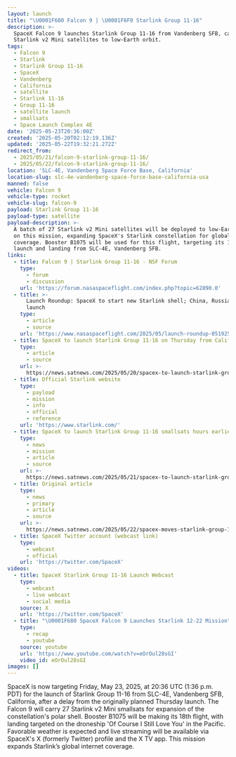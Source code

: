 ```yaml
---
layout: launch
title: "\U0001F680 Falcon 9 | \U0001F6F0 Starlink Group 11-16"
description: >-
  SpaceX Falcon 9 launches Starlink Group 11-16 from Vandenberg SFB, carrying 27
  Starlink v2 Mini satellites to low-Earth orbit.
tags:
  - Falcon 9
  - Starlink
  - Starlink Group 11-16
  - SpaceX
  - Vandenberg
  - California
  - satellite
  - Starlink 11-16
  - Group 11-16
  - satellite launch
  - smallsats
  - Space Launch Complex 4E
date: '2025-05-23T20:36:00Z'
created: '2025-05-20T02:12:19.136Z'
updated: '2025-05-22T19:32:21.272Z'
redirect_from:
  - 2025/05/21/falcon-9-starlink-group-11-16/
  - 2025/05/22/falcon-9-starlink-group-11-16/
location: 'SLC-4E, Vandenberg Space Force Base, California'
location-slug: slc-4e-vandenberg-space-force-base-california-usa
manned: false
vehicle: Falcon 9
vehicle-type: rocket
vehicle-slug: falcon-9
payload: Starlink Group 11-16
payload-type: satellite
payload-description: >-
  A batch of 27 Starlink v2 Mini satellites will be deployed to low-Earth orbit
  on this mission, expanding SpaceX's Starlink constellation for global internet
  coverage. Booster B1075 will be used for this flight, targeting its 18th
  launch and landing from SLC-4E, Vandenberg SFB.
links:
  - title: Falcon 9 | Starlink Group 11-16 - NSF Forum
    type:
      - forum
      - discussion
    url: 'https://forum.nasaspaceflight.com/index.php?topic=62890.0'
  - title: >-
      Launch Roundup: SpaceX to start new Starlink shell; China, Russia also
      launch
    type:
      - article
      - source
    url: 'https://www.nasaspaceflight.com/2025/05/launch-roundup-051925/'
  - title: SpaceX to launch Starlink Group 11-16 on Thursday from California
    type:
      - article
      - source
    url: >-
      https://news.satnews.com/2025/05/20/spacex-to-launch-starlink-group-11-16-on-thursday-from-california/
  - title: Official Starlink website
    type:
      - payload
      - mission
      - info
      - official
      - reference
    url: 'https://www.starlink.com/'
  - title: SpaceX to launch Starlink Group 11-16 smallsats hours earlier on Thursday
    type:
      - news
      - mission
      - article
      - source
    url: >-
      https://news.satnews.com/2025/05/21/spacex-to-launch-starlink-group-11-16-smallsats-hours-earlier-on-thursday/
  - title: Original article
    type:
      - news
      - primary
      - article
      - source
    url: >-
      https://news.satnews.com/2025/05/22/spacex-moves-starlink-group-11-16-smallsats-launch-to-friday-due-to-various-factors/
  - title: SpaceX Twitter account (webcast link)
    type:
      - webcast
      - official
    url: 'https://twitter.com/SpaceX'
videos:
  - title: SpaceX Starlink Group 11-16 Launch Webcast
    type:
      - webcast
      - live webcast
      - social media
    source: X
    url: 'https://twitter.com/SpaceX'
  - title: "\U0001F680 SpaceX Falcon 9 Launches Starlink 12-22 Mission"
    type:
      - recap
      - youtube
    source: youtube
    url: 'https://www.youtube.com/watch?v=eOrOul28sGI'
    video_id: eOrOul28sGI
images: []
---
```

SpaceX is now targeting Friday, May 23, 2025, at 20:36 UTC (1:36 p.m. PDT) for the launch of Starlink Group 11-16 from SLC-4E, Vandenberg SFB, California, after a delay from the originally planned Thursday launch. The Falcon 9 will carry 27 Starlink v2 Mini smallsats for expansion of the constellation's polar shell. Booster B1075 will be making its 18th flight, with landing targeted on the droneship 'Of Course I Still Love You' in the Pacific. Favorable weather is expected and live streaming will be available via SpaceX's X (formerly Twitter) profile and the X TV app. This mission expands Starlink’s global internet coverage.
